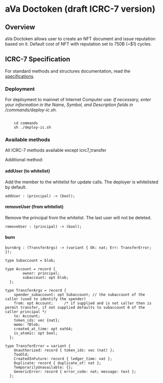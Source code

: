 # aVa Doctoken (draft ICRC-7 version)

## Overview

aVa Doctoken allows user to create an NFT document and issue reputation based on it. Default cost of NFT with reputation set to 750B (~$1) cycles.

## ICRC-7 Specification

For standard methods and structures documentation, read the [specifications](https://github.com/dfinity/ICRC/blob/main/ICRCs/ICRC-7/ICRC-7.md).

### Deployment
For deployment to mainnet of Internet Computer use: 
*If necessary, enter your information in the Name, Symbol, and Description fields in /commands/deploy-ic.sh.*

<code>
	cd commands
	sh ./deploy-ic.sh
</code>


### Available methods
All ICRC-7 methods available except icrc7_transfer

Additional method: 

#### addUser (to whitelist)
Add the member to the whitelist for update calls.
The deployer is whitelisted by default.

```candid "Methods" +=
addUser : (principal) -> (bool);
```

#### removeUser (from whitelist)
Remove the principal from the whitelist.
The last user will not be deleted.

```candid "Methods" +=
removeUser : (principal) -> (bool);
```

#### burn
```candid "Methods" +=
burnArg : (TransferArgs) -> (variant { Ok: nat; Err: TransferError; });
```

```candid "Type definitions" +=
type Subaccount = blob;

type Account = record {
		owner: principal; 
		subaccount: opt blob;
  };
  
type TransferArgs = record {
    spender_subaccount: opt Subaccount; // the subaccount of the caller (used to identify the spender)
    from: opt Account;     /* if supplied and is not caller then is permit transfer, if not supplied defaults to subaccount 0 of the caller principal */
    to: Account;
    token_ids: vec {nat};   
    memo: ?Blob;
    created_at_time: opt nat64;
    is_atomic: opt bool;
  };

type TransferError = variant {
    Unauthorized: record { token_ids: vec (nat) };
    TooOld;
    CreatedInFuture: record { ledger_time: nat };
    Duplicate: record { duplicate_of: nat };
    TemporarilyUnavailable: {};
    GenericError: record { error_code: nat; message: text };
  };
```

